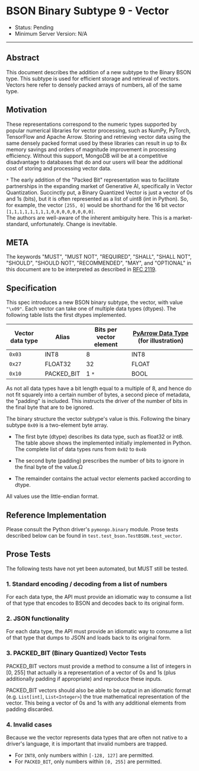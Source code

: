 # BSON Binary Subtype 9 - Vector

- Status: Pending
- Minimum Server Version: N/A

______________________________________________________________________

## Abstract

This document describes the addition of a new subtype to the Binary BSON type. This subtype is used for efficient
storage and retrieval of vectors. Vectors here refer to densely packed arrays of numbers, all of the same type.

## Motivation

These representations correspond to the numeric types supported by popular numerical libraries for vector processing,
such as NumPy, PyTorch, TensorFlow and Apache Arrow. Storing and retrieving vector data using the same densely packed
format used by these libraries can result in up to 8x memory savings and orders of magnitude improvement in processing
efficiency. Without this support, MongoDB will be at a competitive disadvantage to databases that do and our users will
bear the additional cost of storing and processing vector data.

`*` The early addition of the "Packed Bit" representation was to facilitate partnerships in the expanding market of
Generative AI, specifically in Vector Quantization. Succinctly put, a Binary Quantized Vector is just a vector of 0s and
1s (bits), but it is often represented as a list of uint8 (int in Python). So, for example, the vector `[255, 0]` would
be shorthand for the 16 bit vector `[1,1,1,1,1,1,1,1,0,0,0,0,0,0,0,0]`.\
The authors are well-aware of the inherent
ambiguity here. This is a market-standard, unfortunately. Change is inevitable.

## META

The keywords "MUST", "MUST NOT", "REQUIRED", "SHALL", "SHALL NOT", "SHOULD", "SHOULD NOT", "RECOMMENDED", "MAY", and
"OPTIONAL" in this document are to be interpreted as described in [RFC 2119](https://www.ietf.org/rfc/rfc2119.txt).

## Specification

This spec introduces a new BSON binary subtype, the vector, with value `"\x09"`. Each vector can take one of multiple
data types (dtypes). The following table lists the first dtypes implemented.

| Vector data type | Alias      | Bits per vector element | [PyArrow Data Type](https://arrow.apache.org/docs/cpp/api/datatype.html) (for illustration) |
| ---------------- | ---------- | ----------------------- | ------------------------------------------------------------------------------------------- |
| `0x03`           | INT8       | 8                       | INT8                                                                                        |
| `0x27`           | FLOAT32    | 32                      | FLOAT                                                                                       |
| `0x10`           | PACKED_BIT | 1     `*`               | BOOL                                                                                        |

As not all data types have a bit length equal to a multiple of 8, and hence do not fit squarely into a certain number of
bytes, a second piece of metadata, the "padding" is included. This instructs the driver of the number of bits in the
final byte that are to be ignored.

The binary structure the vector subtype's value is this. Following the binary subtype `0x09` is a two-element byte
array.

- The first byte (dtype) describes its data type, such as float32 or int8. The table above shows the implemented
  initially implemented in Python. The complete list of data types runs from `0x02` to `0x4b`

- The second byte (padding) prescribes the number of bits to ignore in the final byte of the value.Ω

- The remainder contains the actual vector elements packed according to dtype.

All values use the little-endian format.

## Reference Implementation

Please consult the Python driver's `pymongo.binary` module. Prose tests described below can be found in
`test.test_bson.TestBSON.test_vector`.

## Prose Tests

The following tests have not yet been automated, but MUST still be tested.

### 1. Standard encoding / decoding from a list of numbers

For each data type, the API must provide an idiomatic way to consume a list of that type that encodes to BSON and
decodes back to its original form.

### 2. JSON functionality

For each data type, the API must provide an idiomatic way to consume a list of that type that dumps to JSON and loads
back to its original form.

### 3. PACKED_BIT (Binary Quantized) Vector Tests

PACKED_BIT vectors must provide a method to consume a list of integers in \[0, 255\] that actually is a representation
of a vector of 0s and 1s (plus additionally padding if appropriate) and reproduce these inputs.

PACKED_BIT vectors should also be able to be output in an idiomatic format (e.g. `List[int]`, `List<Integer>`) the true
mathematical representation of the vector. This being a vector of 0s and 1s with any additional elements from padding
discarded.

### 4. Invalid cases

Because we the vector represents data types that are often not native to a driver's language, it is important that
invalid numbers are trapped.

- For `INT8`, only numbers within `[-128, 127]` are permitted.
- For `PACKED_BIT`, only numbers within `[0, 255]` are permitted.
